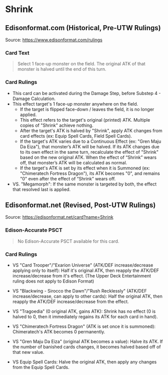 # Shrink

## Edisonformat.com (Historical, Pre-UTW Rulings)

Source: https://www.edisonformat.com/rulings

### Card Text

> Select 1 face-up monster on the field. The original ATK of that monster is halved until the end of this turn.

### Card Rulings

*   This card can be activated during the Damage Step, before Substep 4 - Damage Calculation.
*   This effect target's 1 face-up monster anywhere on the field.
    *   If the target is flipped face-down / leaves the field, it is no longer applied.
    *   This effect refers to the target's original (printed) ATK. Multiple copies of "Shrink" achieve nothing.
    *   After the target's ATK is halved by "Shrink", apply ATK changes from card effects (ex: Equip Spell Cards, Field Spell Cards).
    *   If the target's ATK varies due to a Continuous Effect (ex: "Gren Maju Da Eiza"), that monster’s ATK will be halved. If its ATK changes due to its own effect in the same turn, recalculate the effect of "Shrink" based on the new original ATK. When the effect of “Shrink” wears off, that monster’s ATK will be calculated as normal.
    *   If the target's ATK is set by its effect when it is Summoned (ex: "Chimeratech Fortress Dragon"), its ATK becomes "0", and remains "0" even after the effect of “Shrink” wears off.
*   VS. "Megamorph": If the same monster is targeted by both, the effect that resolved last is applied.

## Edisonformat.net (Revised, Post-UTW Rulings)

Source: https://edisonformat.net/card?name=Shrink

### Edison-Accurate PSCT

> No Edison-Accurate PSCT available for this card.

### Card Rulings

*   VS "Card Trooper"/"Exarion Universe" (ATK/DEF increase/decrease applying only to itself):
Half it's original ATK, then reapply the ATK/DEF increase/decrease from it's effect.
(The Upper Deck Entertainment ruling does not apply to Edison Format)

*   VS "Blackwing - Sirocco the Dawn"/"Rush Recklessly" (ATK/DEF increase/decrease, can apply to other cards):
Half the original ATK, then reapply the ATK/DEF increase/decrease from the effect.

*   VS "Tragoedia" (0 original ATK, gains ATK):
Shrink has no effect (0 is halved to 0, then it immediately regains its ATK for each card in hand).

*   VS "Chimeratech Fortress Dragon" (ATK is set once it is summoned):
Chimeratech's ATK becomes 0 permanently.

*   VS "Gren Maju Da Eiza" (original ATK becomes a value):
Halve its ATK. If the number of banished cards changes, it becomes halved based off of that new value.

*   VS Equip Spell Cards:
Halve the original ATK, then apply any changes from the Equip Spell Cards.
            